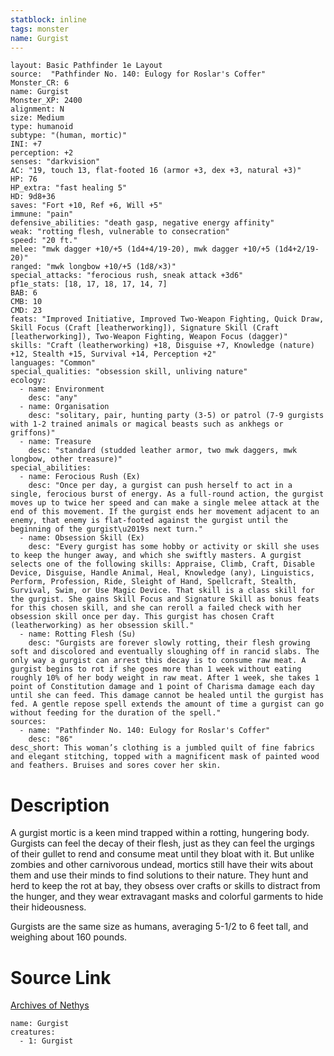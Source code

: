 ```yaml
---
statblock: inline
tags: monster
name: Gurgist
---
```

```statblock
layout: Basic Pathfinder 1e Layout
source:  "Pathfinder No. 140: Eulogy for Roslar's Coffer"
Monster_CR: 6
name: Gurgist
Monster_XP: 2400
alignment: N
size: Medium
type: humanoid
subtype: "(human, mortic)"
INI: +7
perception: +2
senses: "darkvision"
AC: "19, touch 13, flat-footed 16 (armor +3, dex +3, natural +3)"
HP: 76
HP_extra: "fast healing 5"
HD: 9d8+36
saves: "Fort +10, Ref +6, Will +5"
immune: "pain"
defensive_abilities: "death gasp, negative energy affinity"
weak: "rotting flesh, vulnerable to consecration"
speed: "20 ft."
melee: "mwk dagger +10/+5 (1d4+4/19-20), mwk dagger +10/+5 (1d4+2/19-20)"
ranged: "mwk longbow +10/+5 (1d8/×3)"
special_attacks: "ferocious rush, sneak attack +3d6"
pf1e_stats: [18, 17, 18, 17, 14, 7]
BAB: 6
CMB: 10
CMD: 23
feats: "Improved Initiative, Improved Two-Weapon Fighting, Quick Draw, Skill Focus (Craft [leatherworking]), Signature Skill (Craft [leatherworking]), Two-Weapon Fighting, Weapon Focus (dagger)"
skills: "Craft (leatherworking) +18, Disguise +7, Knowledge (nature) +12, Stealth +15, Survival +14, Perception +2"
languages: "Common"
special_qualities: "obsession skill, unliving nature"
ecology:
  - name: Environment
    desc: "any"
  - name: Organisation
    desc: "solitary, pair, hunting party (3-5) or patrol (7-9 gurgists with 1-2 trained animals or magical beasts such as ankhegs or griffons)"
  - name: Treasure
    desc: "standard (studded leather armor, two mwk daggers, mwk longbow, other treasure)"
special_abilities:
  - name: Ferocious Rush (Ex)
    desc: "Once per day, a gurgist can push herself to act in a single, ferocious burst of energy. As a full-round action, the gurgist moves up to twice her speed and can make a single melee attack at the end of this movement. If the gurgist ends her movement adjacent to an enemy, that enemy is flat-footed against the gurgist until the beginning of the gurgist\u2019s next turn."
  - name: Obsession Skill (Ex)
    desc: "Every gurgist has some hobby or activity or skill she uses to keep the hunger away, and which she swiftly masters. A gurgist selects one of the following skills: Appraise, Climb, Craft, Disable Device, Disguise, Handle Animal, Heal, Knowledge (any), Linguistics, Perform, Profession, Ride, Sleight of Hand, Spellcraft, Stealth, Survival, Swim, or Use Magic Device. That skill is a class skill for the gurgist. She gains Skill Focus and Signature Skill as bonus feats for this chosen skill, and she can reroll a failed check with her obsession skill once per day. This gurgist has chosen Craft (leatherworking) as her obsession skill."
  - name: Rotting Flesh (Su)
    desc: "Gurgists are forever slowly rotting, their flesh growing soft and discolored and eventually sloughing off in rancid slabs. The only way a gurgist can arrest this decay is to consume raw meat. A gurgist begins to rot if she goes more than 1 week without eating roughly 10% of her body weight in raw meat. After 1 week, she takes 1 point of Constitution damage and 1 point of Charisma damage each day until she can feed. This damage cannot be healed until the gurgist has fed. A gentle repose spell extends the amount of time a gurgist can go without feeding for the duration of the spell."
sources:
  - name: "Pathfinder No. 140: Eulogy for Roslar's Coffer"
    desc: "86"
desc_short: This woman’s clothing is a jumbled quilt of fine fabrics and elegant stitching, topped with a magnificent mask of painted wood and feathers. Bruises and sores cover her skin.
```
# Description
A gurgist mortic is a keen mind trapped within a rotting, hungering body. Gurgists can feel the decay of their flesh, just as they can feel the urgings of their gullet to rend and consume meat until they bloat with it. But unlike zombies and other carnivorous undead, mortics still have their wits about them and use their minds to find solutions to their nature. They hunt and herd to keep the rot at bay, they obsess over crafts or skills to distract from the hunger, and they wear extravagant masks and colorful garments to hide their hideousness.

 Gurgists are the same size as humans, averaging 5-1/2 to 6 feet tall, and weighing about 160 pounds.
# Source Link
[Archives of Nethys](https://aonprd.com/MonsterDisplay.aspx?ItemName=Gurgist)
```encounter-table
name: Gurgist
creatures:
  - 1: Gurgist
```
